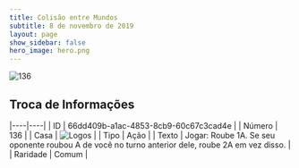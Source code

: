 ```yaml
---
title: Colisão entre Mundos
subtitle: 8 de novembro de 2019
layout: page
show_sidebar: false
hero_image: hero.png
---
```


![136](https://cdn.keyforgegame.com/media/card_front/pt/452_136_3M24FWQR33FW_pt.png)

## Troca de Informações

|----|----|
| ID | 66dd409b-a1ac-4853-8cb9-60c67c3cad4e |
| Número | 136 |
| Casa | ![Logos](https://archonarcana.com/images/thumb/c/ce/Logos.png/22px-Logos.png "Logos") |
| Tipo | Ação |
| Texto | Jogar: Roube 1A. Se seu oponente roubou A de você no turno anterior dele, roube 2A em vez disso. |
| Raridade | Comum |
